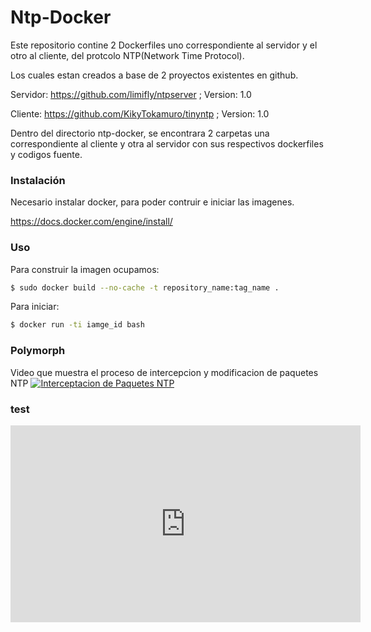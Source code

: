 # Ntp-Docker


Este repositorio contine 2 Dockerfiles uno correspondiente al servidor y el otro al cliente, del protcolo NTP(Network Time Protocol).

Los cuales estan creados a base de 2 proyectos existentes en github.

Servidor: https://github.com/limifly/ntpserver ; Version: 1.0

Cliente: https://github.com/KikyTokamuro/tinyntp ; Version: 1.0

Dentro del directorio ntp-docker, se encontrara 2 carpetas una correspondiente al cliente y otra al servidor con sus respectivos dockerfiles y codigos fuente.

### Instalación
Necesario instalar docker, para poder contruir e iniciar las imagenes.

https://docs.docker.com/engine/install/

### Uso

Para construir la imagen ocupamos:
```bash
$ sudo docker build --no-cache -t repository_name:tag_name .
```
Para iniciar:
```bash
$ docker run -ti iamge_id bash 
```
### Polymorph
Video que muestra el proceso de intercepcion y modificacion de paquetes NTP
[![Interceptacion de Paquetes NTP](https://img.youtube.com/vi/T43WTYmAhE4/0.jpg)](https://www.youtube.com/watch?v=T43WTYmAhE4)
### test
<iframe width="560" height="315" src="https://www.youtube.com/embed/T43WTYmAhE4" frameborder="0" allow="accelerometer; autoplay; clipboard-write; encrypted-media; gyroscope; picture-in-picture" allowfullscreen></iframe>
